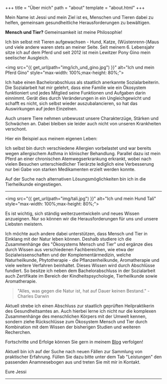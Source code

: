 +++
title = "Über mich"
path = "about"
template = "about.html"
+++

Mein Name ist Jessi und mein Ziel ist es, Menschen und Tieren dabei zu helfen, gemeinsam gesundheitliche Herausforderungen zu bewältigen.

**Mensch und Tier?** Gemeinsamkeit ist meine Philosophie!

Ich bin selbst mit Tieren aufgewachsen - Hund, Katze, (Wüstenrenn-)Maus und viele andere waren stets an meiner Seite. Seit meinem 6. Lebensjahr sitze ich auf dem Pferd und seit 2012 ist mein Lewitzer Pony Gino mein seelischer Ausgleich.

<img src="{{ get_url(path="img/ich_und_gino.jpg") }}" alt="Ich und mein Pferd Gino" style="max-width: 100%;max-height: 80%;">

Ich habe einen Bachelorabschluss als staatlich anerkannte Sozialarbeiterin. Die Sozialarbeit hat mir gelehrt, dass eine Familie wie ein Ökosystem funktioniert und jedes Mitglied seine Funktionen und Aufgaben darin einnimmt. Gerät dies durch Veränderungen in ein Ungleichgewicht und schafft es nicht, sich selbst wieder auszubalancieren, so hat das Auswirkungen auf jeden Einzelnen.

Auch unsere Tiere nehmen unbewusst unsere Charakterzüge, Stärken und Schwächen an. Dabei bleiben sie leider auch nicht von unseren Krankheiten verschont.

Hier ein Beispiel aus meinem eigenen Leben:

Ich selbst bin durch verschiedene Allergien vorbelastet und war bereits wegen allergischem Asthma in klinischer Behandlung. Parallel dazu ist mein Pferd an einer chronischen Atemwegserkrankung erkrankt, wobei nach vielen Besuchen unterschiedlicher Tierärzte lediglich eine Verbesserung nur bei Gabe von starken Medikamenten erzielt werden konnte.

Auf der Suche nach alternativen Lösungsmöglichkeiten bin ich in die Tierheilkunde eingestiegen.

---

<img src="{{ get_url(path="img/tali.jpg") }}" alt="Ich und mein Hund Tali" style="max-width: 100%;max-height: 80%;">


Es ist wichtig, sich ständig weiterzuentwickeln und neues Wissen anzueignen. Nur so können wir die Herausforderungen für uns und unsere Liebsten meistern.

Ich möchte auch andere dabei unterstützen, dass Mensch und Tier in Einklang mit der Natur leben können. Deshalb studiere ich die Zusammenhänge des "Ökosystems Mensch und Tier" und ergänze dies durch Wissen aus verschiedenen Fachbereichen, wie etwa der Sozialwissenschaften und der Komplementärmedizin, welche Naturheilkunde, Phytotherapie - die Pflanzenheilkunde, Aromatherapie und viele weitere Verfahren beinhaltet. Dieses Wissen wird durch Abschlüsse fundiert. So besitze ich neben dem Bachelorabschluss in der Sozialarbeit auch Zertifikate im Bereich der Kindheitspsychologie, Tierheilkunde sowie Aromatherapie.

> "Alles, was gegen die Natur ist, hat auf Dauer keinen Bestand." - Charles Darwin

Aktuell strebe ich einen Abschluss zur staatlich geprüften Heilpraktikerin des Gesundheitsamtes an. Auch hierbei lerne ich nicht nur die komplexen Zusammenhänge des menschlichen Körpers mit der Umwelt kennen, sondern ziehe Rückschlüsse zum Ökosystem Mensch und Tier durch Kombination mit dem Wissen der bisherigen Studien und weiteren Recherchen.

Fortschritte und Erfolge können Sie gern in meinem [Blog](../pages/blog) verfolgen!

Aktuell bin ich auf der Suche nach neuen Fällen zur Sammlung von praktischer Erfahrung. Füllen Sie dazu bitte unter dem Tab "Leistungen" den passenden Anamnesebogen aus und treten Sie mit mir in Kontakt.

Eure Jessi

---